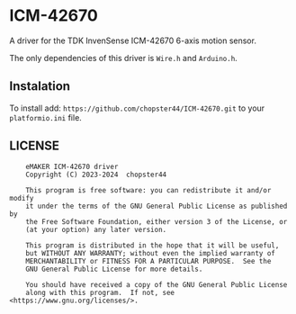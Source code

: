 # ICM-42670
A driver for the TDK InvenSense ICM-42670 6-axis motion sensor. 

The only dependencies of this driver is `Wire.h` and `Arduino.h`.
## Instalation

To install add:
`https://github.com/chopster44/ICM-42670.git` to your `platformio.ini` file.

## LICENSE
```
    eMAKER ICM-42670 driver
    Copyright (C) 2023-2024  chopster44

    This program is free software: you can redistribute it and/or modify
    it under the terms of the GNU General Public License as published by
    the Free Software Foundation, either version 3 of the License, or
    (at your option) any later version.

    This program is distributed in the hope that it will be useful,
    but WITHOUT ANY WARRANTY; without even the implied warranty of
    MERCHANTABILITY or FITNESS FOR A PARTICULAR PURPOSE.  See the
    GNU General Public License for more details.

    You should have received a copy of the GNU General Public License
    along with this program.  If not, see <https://www.gnu.org/licenses/>.

```